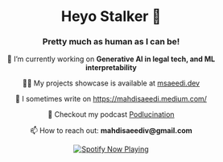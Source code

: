 <h1 align="center">Heyo Stalker 👀</h1>
<h3 align="center">Pretty much as human as I can be!</h3>
<!--
<p align="left"> <img src="https://komarev.com/ghpvc/?username=mahdi-s&label=Profile%20views&color=0e75b6&style=flat" alt="mahdi-s" /> </p>

<p align="left"> <a href="https://github.com/ryo-ma/github-profile-trophy"><img src="https://github-profile-trophy.vercel.app/?username=mahdi-s" alt="mahdi-s" /></a> </p>
-->

<p align="center"> 🔭 I’m currently working on <b>Generative AI in legal tech, and ML interpretability</b></p>

<p align="center"> 👨‍💻 My projects showcase is available at <a href="https://msaeedi.dev">msaeedi.dev</a></p>

<p align="center"> 📝 I sometimes write on <a href="https://mahdisaeedi.medium.com/">https://mahdisaeedi.medium.com/</a></p>

<p align="center"> 🎤 Checkout my podcast <a href="https://www.youtube.com/@Podlucination/videos">Podlucination</a></p>

<p align="center"> 📫 How to reach out: <b>mahdisaeediv@gmail.com</b></p>

<p align="center">
  <a href="https://open.spotify.com/artist/6hyCmqlpgEhkMKKr65sFgI">
    <img src="https://novatorem.bgstatic.vercel.app/api/spotify" alt="Spotify Now Playing" />
  </a>
</p>
